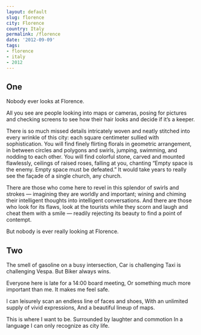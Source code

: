 ```yaml
---
layout: default
slug: florence
city: Florence
country: Italy
permalink: /florence
date: '2012-09-09'
tags:
- florence
- italy
- 2012
---
```


## One

Nobody ever looks at Florence.

All you see are people looking into maps or cameras, posing for pictures and checking screens to see how their hair looks and decide if it’s a keeper.

There is so much missed details intricately woven and neatly stitched into every wrinkle of this city: each square centimeter sullied with sophistication. You will find finely flirting florals in geometric arrangement, in between circles and polygons and swirls, jumping, swimming, and nodding to each other. You will find colorful stone, carved and mounted flawlessly, ceilings of raised roses, falling at you, chanting “Empty space is the enemy. Empty space must be defeated.” It would take years to really see the façade of a single church, any church.

There are those who come here to revel in this splendor of swirls and strokes — imagining they are worldly and important; wining and chiming their intelligent thoughts into intelligent conversations. And there are those who look for its flaws, look at the tourists while they scorn and laugh and cheat them with a smile — readily rejecting its beauty to find a point of contempt.

But nobody is ever really looking at Florence.

## Two

The smell of gasoline on a busy intersection,
Car is challenging Taxi is challenging Vespa.
But Biker always wins.

Everyone here is late for a 14:00 board meeting,
Or something much more important than me.
It makes me feel safe.

I can leisurely scan an endless line of faces and shoes,
With an unlimited supply of vivid expressions,
And a beautiful lineup of maps.

This is where I want to be.
Surrounded by laughter and commotion
In a language I can only recognize as city life.